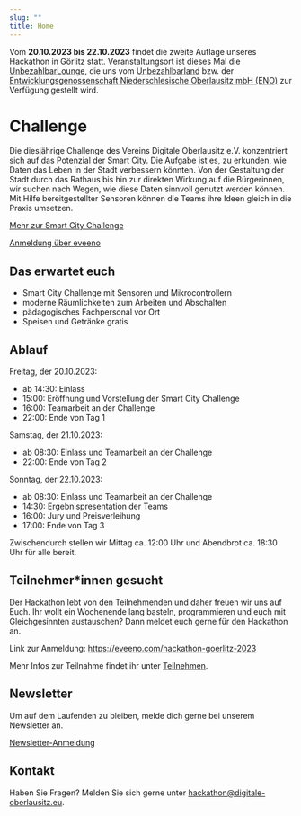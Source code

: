 ```yaml
---
slug: ""
title: Home
---
```


Vom **20.10.2023 bis 22.10.2023** findet die zweite Auflage unseres Hackathon in Görlitz statt. Veranstaltungsort ist
dieses Mal die [UnbezahlbarLounge](https://unbezahlbar.land/lounge), die uns vom
[Unbezahlbarland](https://unbezahlbar.land/) bzw. der
[Entwicklungsgenossenschaft Niederschlesische Oberlausitz mbH (ENO)](https://wirtschaft-goerlitz.de/) zur Verfügung
gestellt wird.

# Challenge
Die diesjährige Challenge des Vereins Digitale Oberlausitz e.V. konzentriert sich auf das Potenzial der Smart City. Die Aufgabe ist es, zu erkunden, wie Daten das Leben in der Stadt verbessern könnten. Von der Gestaltung der Stadt durch das Rathaus bis hin zur direkten Wirkung auf die Bürgerinnen, wir suchen nach Wegen, wie diese Daten sinnvoll genutzt werden können. Mit Hilfe bereitgestellter Sensoren können die Teams ihre Ideen gleich in die Praxis umsetzen.

[Mehr zur Smart City Challenge](/challenges)

[Anmeldung über eveeno](https://eveeno.com/hackathon-goerlitz-2023)

## Das erwartet euch

-   Smart City Challenge mit Sensoren und Mikrocontrollern
-   moderne Räumlichkeiten zum Arbeiten und Abschalten
-   pädagogisches Fachpersonal vor Ort
-   Speisen und Getränke gratis

## Ablauf

Freitag, der 20.10.2023:
- ab 14:30: Einlass
- 15:00: Eröffnung und Vorstellung der Smart City Challenge
- 16:00: Teamarbeit an der Challenge
- 22:00: Ende von Tag 1

Samstag, der 21.10.2023:
- ab 08:30: Einlass und Teamarbeit an der Challenge
- 22:00: Ende von Tag 2

Sonntag, der 22.10.2023:
- ab 08:30: Einlass und Teamarbeit an der Challenge
- 14:30: Ergebnispresentation der Teams
- 16:00: Jury und Preisverleihung
- 17:00: Ende von Tag 3

Zwischendurch stellen wir Mittag ca. 12:00 Uhr und Abendbrot ca. 18:30 Uhr für alle bereit.


## Teilnehmer\*innen gesucht

Der Hackathon lebt von den Teilnehmenden und daher freuen wir uns auf Euch. Ihr wollt ein Wochenende lang basteln,
programmieren und euch mit Gleichgesinnten austauschen? Dann meldet euch gerne für den Hackathon an.

Link zur Anmeldung: https://eveeno.com/hackathon-goerlitz-2023

Mehr Infos zur Teilnahme findet ihr unter [Teilnehmen](/participate).

## Newsletter

Um auf dem Laufenden zu bleiben, melde dich gerne bei unserem Newsletter an. 

[Newsletter-Anmeldung](https://mailchi.mp/26ea828e4a83/newsletter-hackathon)

## Kontakt

Haben Sie Fragen? Melden Sie sich gerne unter
[hackathon@digitale-oberlausitz.eu](mailto:hackathon@digitale-oberlausitz.eu).
